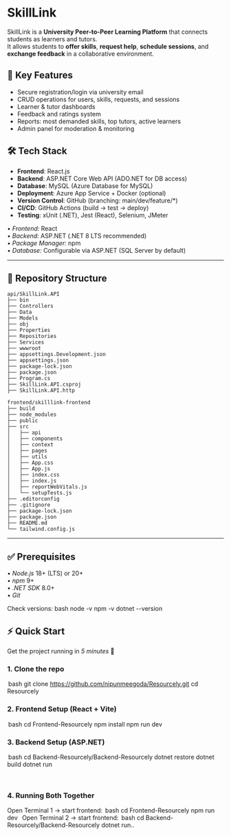 # SkillLink

SkillLink is a **University Peer-to-Peer Learning Platform** that connects students as learners and tutors.  
It allows students to **offer skills**, **request help**, **schedule sessions**, and **exchange feedback** in a collaborative environment.

## 🎯 Key Features
- Secure registration/login via university email
- CRUD operations for users, skills, requests, and sessions
- Learner & tutor dashboards
- Feedback and ratings system
- Reports: most demanded skills, top tutors, active learners
- Admin panel for moderation & monitoring

## 🛠️ Tech Stack
- **Frontend**: React.js  
- **Backend**: ASP.NET Core Web API (ADO.NET for DB access)  
- **Database**: MySQL (Azure Database for MySQL)  
- **Deployment**: Azure App Service + Docker (optional)  
- **Version Control**: GitHub (branching: main/dev/feature/*)  
- **CI/CD**: GitHub Actions (build → test → deploy)  
- **Testing**: xUnit (.NET), Jest (React), Selenium, JMeter

•⁠  ⁠*Frontend:* React  
•⁠  ⁠*Backend:* ASP.NET (.NET 8 LTS recommended)  
•⁠  ⁠*Package Manager:* npm  
•⁠  ⁠*Database:* Configurable via ASP.NET (SQL Server by default)  

---

## 📂 Repository Structure

```
api/SkillLink.API
├── bin
├── Controllers
├── Data
├── Models
├── obj
├── Properties
├── Repositories
├── Services
├── wwwroot
├── appsettings.Development.json
├── appsettings.json
├── package-lock.json
├── package.json
├── Program.cs
├── SkillLink.API.csproj
├── SkillLink.API.http

frontend/skilllink-frontend
├── build
├── node_modules
├── public
├── src
│   ├── api
│   ├── components
│   ├── context
│   ├── pages
│   ├── utils
│   ├── App.css
│   ├── App.js
│   ├── index.css
│   ├── index.js
│   ├── reportWebVitals.js
│   └── setupTests.js
├── .editorconfig
├── .gitignore
├── package-lock.json
├── package.json
├── README.md
└── tailwind.config.js
```


---

## ✅ Prerequisites

•⁠  ⁠*Node.js* 18+ (LTS) or 20+  
•⁠  ⁠*npm* 9+  
•⁠  ⁠*.NET SDK* 8.0+  
•⁠  ⁠*Git*  

Check versions:
bash
node -v
npm -v
dotnet --version

## ⚡ Quick Start

Get the project running in *5 minutes* 🚀

### 1. Clone the repo
⁠ bash
git clone https://github.com/nipunmeegoda/Resourcely.git
cd Resourcely
 ⁠
### 2. Frontend Setup (React + Vite)
⁠ bash
cd Frontend-Resourcely
npm install
npm run dev
 ⁠
### 3. Backend Setup (ASP.NET)
⁠ bash
cd Backend-Resourcely/Backend-Resourcely
dotnet restore
dotnet build
dotnet run

 ⁠
### 4. Running Both Together
Open Terminal 1 → start frontend:
⁠ bash
cd Frontend-Resourcely
npm run dev
 ⁠
Open Terminal 2 → start frontend:
⁠ bash
cd Backend-Resourcely/Backend-Resourcely
dotnet run..




